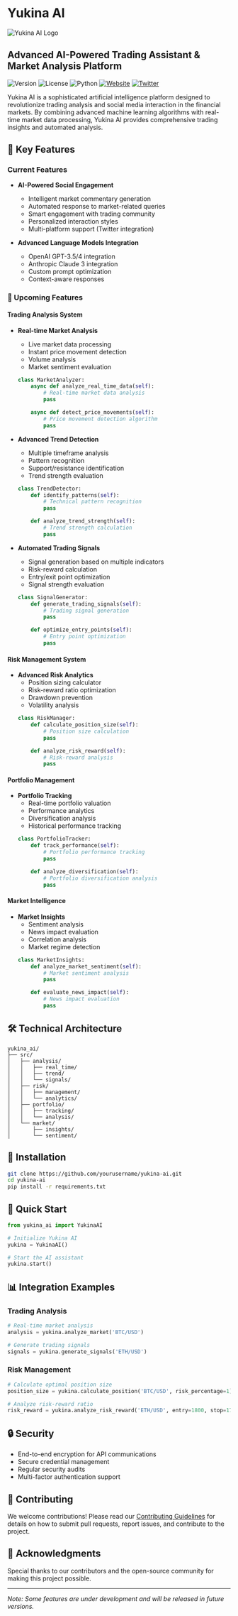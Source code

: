 # Yukina AI

![Yukina AI Logo](logo.jpg)

## Advanced AI-Powered Trading Assistant & Market Analysis Platform

![Version](https://img.shields.io/badge/version-1.0.0-blue?style=flat)
![License](https://img.shields.io/badge/license-MIT-green?style=flat)
![Python](https://img.shields.io/badge/python-3.8%2B-blue?style=flat)
[![Website](https://img.shields.io/badge/Website-Visit-blue?style=flat)](https://yukina-ai.cloud)
[![Twitter](https://img.shields.io/badge/Twitter-Follow-blue?style=flat&logo=twitter)](https://x.com/Aiyoukinaagent)



Yukina AI is a sophisticated artificial intelligence platform designed to revolutionize trading analysis and social media interaction in the financial markets. By combining advanced machine learning algorithms with real-time market data processing, Yukina AI provides comprehensive trading insights and automated analysis.




## 🌟 Key Features

### Current Features
- **AI-Powered Social Engagement**
  - Intelligent market commentary generation
  - Automated response to market-related queries
  - Smart engagement with trading community
  - Personalized interaction styles
  - Multi-platform support (Twitter integration)

- **Advanced Language Models Integration**
  - OpenAI GPT-3.5/4 integration
  - Anthropic Claude 3 integration
  - Custom prompt optimization
  - Context-aware responses

### 🚀 Upcoming Features

#### Trading Analysis System
- **Real-time Market Analysis**
  - Live market data processing
  - Instant price movement detection
  - Volume analysis
  - Market sentiment evaluation
  ```python
  class MarketAnalyzer:
      async def analyze_real_time_data(self):
          # Real-time market data analysis
          pass

      async def detect_price_movements(self):
          # Price movement detection algorithm
          pass
  ```

- **Advanced Trend Detection**
  - Multiple timeframe analysis
  - Pattern recognition
  - Support/resistance identification
  - Trend strength evaluation
  ```python
  class TrendDetector:
      def identify_patterns(self):
          # Technical pattern recognition
          pass

      def analyze_trend_strength(self):
          # Trend strength calculation
          pass
  ```

- **Automated Trading Signals**
  - Signal generation based on multiple indicators
  - Risk-reward calculation
  - Entry/exit point optimization
  - Signal strength evaluation
  ```python
  class SignalGenerator:
      def generate_trading_signals(self):
          # Trading signal generation
          pass

      def optimize_entry_points(self):
          # Entry point optimization
          pass
  ```

#### Risk Management System
- **Advanced Risk Analytics**
  - Position sizing calculator
  - Risk-reward ratio optimization
  - Drawdown prevention
  - Volatility analysis
  ```python
  class RiskManager:
      def calculate_position_size(self):
          # Position size calculation
          pass

      def analyze_risk_reward(self):
          # Risk-reward analysis
          pass
  ```

#### Portfolio Management
- **Portfolio Tracking**
  - Real-time portfolio valuation
  - Performance analytics
  - Diversification analysis
  - Historical performance tracking
  ```python
  class PortfolioTracker:
      def track_performance(self):
          # Portfolio performance tracking
          pass

      def analyze_diversification(self):
          # Portfolio diversification analysis
          pass
  ```

#### Market Intelligence
- **Market Insights**
  - Sentiment analysis
  - News impact evaluation
  - Correlation analysis
  - Market regime detection
  ```python
  class MarketInsights:
      def analyze_market_sentiment(self):
          # Market sentiment analysis
          pass

      def evaluate_news_impact(self):
          # News impact evaluation
          pass
  ```

## 🛠 Technical Architecture

```
yukina_ai/
├── src/
│   ├── analysis/
│   │   ├── real_time/
│   │   ├── trend/
│   │   └── signals/
│   ├── risk/
│   │   ├── management/
│   │   └── analytics/
│   ├── portfolio/
│   │   ├── tracking/
│   │   └── analysis/
│   └── market/
│       ├── insights/
│       └── sentiment/
```

## 🔧 Installation

```bash
git clone https://github.com/yourusername/yukina-ai.git
cd yukina-ai
pip install -r requirements.txt
```

## 🚀 Quick Start

```python
from yukina_ai import YukinaAI

# Initialize Yukina AI
yukina = YukinaAI()

# Start the AI assistant
yukina.start()
```

## 📊 Integration Examples

### Trading Analysis
```python
# Real-time market analysis
analysis = yukina.analyze_market('BTC/USD')

# Generate trading signals
signals = yukina.generate_signals('ETH/USD')
```

### Risk Management
```python
# Calculate optimal position size
position_size = yukina.calculate_position('BTC/USD', risk_percentage=1)

# Analyze risk-reward ratio
risk_reward = yukina.analyze_risk_reward('ETH/USD', entry=1800, stop=1750, target=1900)
```

## 🔒 Security

- End-to-end encryption for API communications
- Secure credential management
- Regular security audits
- Multi-factor authentication support

## 🤝 Contributing

We welcome contributions! Please read our [Contributing Guidelines](CONTRIBUTING.md) for details on how to submit pull requests, report issues, and contribute to the project.


## 🌟 Acknowledgments

Special thanks to our contributors and the open-source community for making this project possible.

---

*Note: Some features are under development and will be released in future versions.*